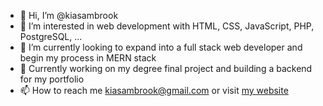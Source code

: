 - 👋 Hi, I’m @kiasambrook
- 👀 I’m interested in web development with HTML, CSS, JavaScript, PHP, PostgreSQL, ...
- 🌱 I’m currently looking to expand into a full stack web developer and begin my process in MERN stack
- 💞️ Currently working on my degree final project and building a backend for my portfolio
- 📫 How to reach me kiasambrook@gmail.com or visit [my website](www.kiasambrook.co.uk)

<!---
kiasambrook/kiasambrook is a ✨ special ✨ repository because its `README.md` (this file) appears on your GitHub profile.
You can click the Preview link to take a look at your changes.
--->

